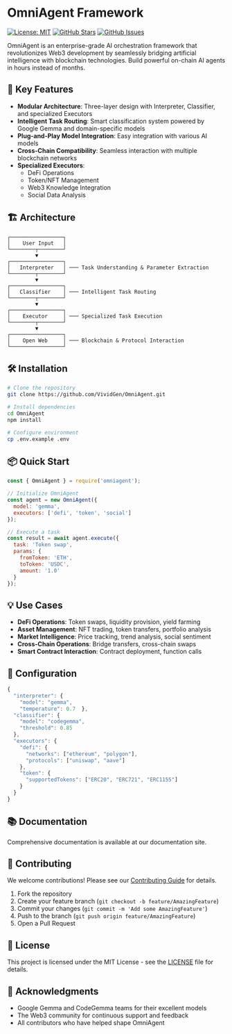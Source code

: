 # OmniAgent Framework

[![License: MIT](https://img.shields.io/badge/License-MIT-blue.svg)](https://opensource.org/licenses/MIT)
[![GitHub Stars](https://img.shields.io/github/stars/VividGen/OmniAgent.svg)](https://github.com/VividGen/OmniAgent/stargazers)
[![GitHub Issues](https://img.shields.io/github/issues/VividGen/OmniAgent.svg)](https://github.com/VividGen/OmniAgent/issues)

OmniAgent is an enterprise-grade AI orchestration framework that revolutionizes Web3 development by seamlessly bridging artificial intelligence with blockchain technologies. Build powerful on-chain AI agents in hours instead of months.

## 🚀 Key Features

- **Modular Architecture**: Three-layer design with Interpreter, Classifier, and specialized Executors
- **Intelligent Task Routing**: Smart classification system powered by Google Gemma and domain-specific models
- **Plug-and-Play Model Integration**: Easy integration with various AI models
- **Cross-Chain Compatibility**: Seamless interaction with multiple blockchain networks
- **Specialized Executors**:
  - DeFi Operations
  - Token/NFT Management
  - Web3 Knowledge Integration
  - Social Data Analysis

## 🏗️ Architecture

```
┌─────────────────┐
│    User Input   │
└────────┬────────┘
         ▼
┌─────────────────┐
│   Interpreter   │ ─── Task Understanding & Parameter Extraction
└────────┬────────┘
         ▼
┌─────────────────┐
│   Classifier    │ ─── Intelligent Task Routing
└────────┬────────┘
         ▼
┌─────────────────┐
│    Executor     │ ─── Specialized Task Execution
└────────┬────────┘
         ▼
┌─────────────────┐
│    Open Web     │ ─── Blockchain & Protocol Interaction
└─────────────────┘
```

## 🛠️ Installation

```bash
# Clone the repository
git clone https://github.com/VividGen/OmniAgent.git

# Install dependencies
cd OmniAgent
npm install

# Configure environment
cp .env.example .env
```

## 📦 Quick Start

```javascript
const { OmniAgent } = require('omniagent');

// Initialize OmniAgent
const agent = new OmniAgent({
  model: 'gemma',
  executors: ['defi', 'token', 'social']
});

// Execute a task
const result = await agent.execute({
  task: 'Token swap',
  params: {
    fromToken: 'ETH',
    toToken: 'USDC',
    amount: '1.0'
  }
});
```

## 💡 Use Cases

- **DeFi Operations**: Token swaps, liquidity provision, yield farming
- **Asset Management**: NFT trading, token transfers, portfolio analysis
- **Market Intelligence**: Price tracking, trend analysis, social sentiment
- **Cross-Chain Operations**: Bridge transfers, cross-chain swaps
- **Smart Contract Interaction**: Contract deployment, function calls

## 🔧 Configuration

```javascript
{
  "interpreter": {
    "model": "gemma",
    "temperature": 0.7  },
  "classifier": {
    "model": "codegemma",
    "threshold": 0.85
  },
  "executors": {
    "defi": {
      "networks": ["ethereum", "polygon"],
      "protocols": ["uniswap", "aave"]
    },
    "token": {
      "supportedTokens": ["ERC20", "ERC721", "ERC1155"]
    }
  }
}
```

## 📚 Documentation

Comprehensive documentation is available at our documentation site.

## 🤝 Contributing

We welcome contributions! Please see our [Contributing Guide](CONTRIBUTING.md) for details.

1. Fork the repository
2. Create your feature branch (`git checkout -b feature/AmazingFeature`)
3. Commit your changes (`git commit -m 'Add some AmazingFeature'`)
4. Push to the branch (`git push origin feature/AmazingFeature`)
5. Open a Pull Request

## 📄 License

This project is licensed under the MIT License - see the [LICENSE](LICENSE) file for details.

## 🌟 Acknowledgments

- Google Gemma and CodeGemma teams for their excellent models
- The Web3 community for continuous support and feedback
- All contributors who have helped shape OmniAgent
